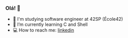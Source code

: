 ### Olá! 👋

- 📕 I'm studying software engineer at 42SP (École42)
- 🌱 I’m currently learning C and Shell
- 💻 How to reach me: [linkedin](https://www.linkedin.com/in/willianportilho)

